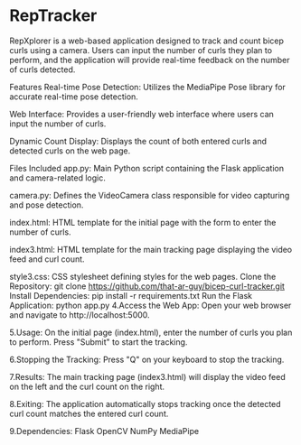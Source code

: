 # RepTracker
RepXplorer is a web-based application designed to track and count bicep curls using a camera. Users can input the number of curls they plan to perform, and the application will provide real-time feedback on the number of curls detected.

Features
Real-time Pose Detection: Utilizes the MediaPipe Pose library for accurate real-time pose detection.

Web Interface: Provides a user-friendly web interface where users can input the number of curls.

Dynamic Count Display: Displays the count of both entered curls and detected curls on the web page.

Files Included
app.py: Main Python script containing the Flask application and camera-related logic.

camera.py: Defines the VideoCamera class responsible for video capturing and pose detection.

index.html: HTML template for the initial page with the form to enter the number of curls.

index3.html: HTML template for the main tracking page displaying the video feed and curl count.

style3.css: CSS stylesheet defining styles for the web pages.
Clone the Repository:
git clone https://github.com/that-ar-guy/bicep-curl-tracker.git
Install Dependencies:
pip install -r requirements.txt
Run the Flask Application:
python app.py
4.Access the Web App: Open your web browser and navigate to http://localhost:5000.

5.Usage: On the initial page (index.html), enter the number of curls you plan to perform. Press "Submit" to start the tracking.

6.Stopping the Tracking: Press "Q" on your keyboard to stop the tracking.

7.Results: The main tracking page (index3.html) will display the video feed on the left and the curl count on the right.

8.Exiting: The application automatically stops tracking once the detected curl count matches the entered curl count.

9.Dependencies:
Flask
OpenCV
NumPy
MediaPipe
